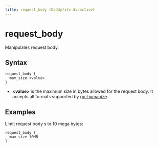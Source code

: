 ```yaml
---
title: request_body (Caddyfile directive)
---
```


# request_body

Manipulates request body.


## Syntax

```caddy-d
request_body {
  max_size <value>
}
```

- **&lt;value&gt;** is the maximum size in bytes allowed for the request body. It accepts all formats supported by [go-humanize](https://github.com/dustin/go-humanize/blob/master/bytes.go).


## Examples

Limit request body s to 10 mega bytes:

```caddy-d
request_body {
  max_size 10MB
}
```
